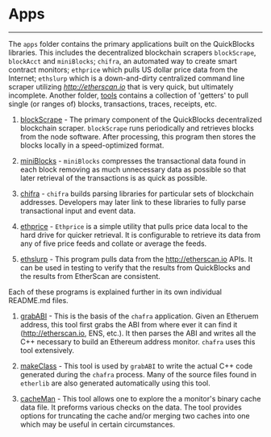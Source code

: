 # Apps

<hr>

The `apps` folder contains the primary applications built on the QuickBlocks libraries. This includes the decentralized blockchain scrapers `blockScrape`, `blockAcct` and `miniBlocks`; `chifra`, an automated way to create smart contract monitors; `ethprice` which pulls US dollar price data from the Internet; `ethslurp` which is a down-and-dirty centralized command line scraper utilizing *http://etherscan.io* that is very quick, but ultimately incomplete. Another folder, [tools](../tools) contains a collection of 'getters' to pull single (or ranges of) blocks, transactions, traces, receipts, etc.

1. [blockScrape](blockScrape) - The primary component of the QuickBlocks decentralized blockchain scraper. `blockScrape` runs periodically and retrieves blocks from the node software. After processing, this program then stores the blocks locally in a speed-optimized format.

2. [miniBlocks](miniBlocks) - `miniBlocks` compresses the transactional data found in each block removing as much unnecessary data as possible so that later retrieval of the transactions is as quick as possible.

3. [chifra](chifra) - `chifra` builds parsing libraries for particular sets of blockchain addresses. Developers may later link to these libraries to fully parse transactional input and event data.

4. [ethprice](ethprice) - `Ethprice` is a simple utility that pulls price data local to the hard drive for quicker retrieval. It is configurable to retrieve its data from any of five price feeds and collate or average the feeds.

5. [ethslurp](ethslurp) - This program pulls data from the http://etherscan.io APIs. It can be used in testing to verify that the results from QuickBlocks and the results from EtherScan are consistent.

Each of these programs is explained further in its own individual README.md files.

1. [grabABI](grabABI) - This is the basis of the `chafra` application. Given an Etheruem address, this tool first grabs the ABI from where ever it can find it (http://etherscan.io, ENS, etc.). It then parses the ABI and writes all the C++ necessary to build an Ethereum address monitor. `chafra` uses this tool extensively.

2. [makeClass](makeClass) - This tool is used by `grabABI` to write the actual C++ code generated during the `chafra` process. Many of the source files found in `etherlib` are also generated automatically using this tool.

3. [cacheMan](cacheMan) - This tool allows one to explore the a monitor's binary cache data file. It preforms various checks on the data. The tool provides options for truncating the cache and/or merging two caches into one which may be useful in certain circumstances.
